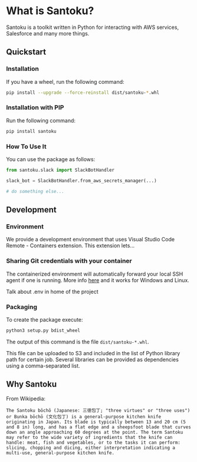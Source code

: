 # What is Santoku?

Santoku is a toolkit written in Python for interacting with AWS services, Salesforce and many more things.

## Quickstart

### Installation

If you have a wheel, run the following command:

```bash
pip install --upgrade --force-reinstall dist/santoku-*.whl
```

### Installation with PIP

Run the following command:

```bash
pip install santoku
```

### How To Use It

You can use the package as follows:

```python
from santoku.slack import SlackBotHandler

slack_bot = SlackBotHandler.from_aws_secrets_manager(...)

# do something else...
```

## Development

### Environment

We provide a development environment that uses Visual Studio Code Remote - Containers extension. This extension lets...

### Sharing Git credentials with your container

The containerized environment will automatically forward your local SSH agent if one is running.
More info [here](https://code.visualstudio.com/docs/remote/containers#_using-ssh-keys) and it works for Windows and Linux.

Talk about .env in home of the project

### Packaging

To create the package execute:

```bash
python3 setup.py bdist_wheel
```

The output of this command is the file `dist/santoku-*.whl`.

This file can be uploaded to S3 and included in the list of Python library path for certain job. Several libraries can be provided as dependencies using a comma-separated list.

## Why Santoku

From Wikipedia:

```text
The Santoku bōchō (Japanese: 三徳包丁; "three virtues" or "three uses") or Bunka bōchō (文化包丁) is a general-purpose kitchen knife originating in Japan. Its blade is typically between 13 and 20 cm (5 and 8 in) long, and has a flat edge and a sheepsfoot blade that curves down an angle approaching 60 degrees at the point. The term Santoku may refer to the wide variety of ingredients that the knife can handle: meat, fish and vegetables, or to the tasks it can perform: slicing, chopping and dicing, either interpretation indicating a multi-use, general-purpose kitchen knife.
```
